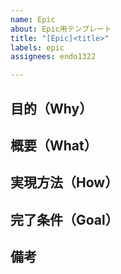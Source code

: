 ```yaml
---
name: Epic
about: Epic用テンプレート
title: "[Epic]<title>"
labels: epic
assignees: endo1322

---
```


## 目的（Why）

## 概要（What）

## 実現方法（How）

## 完了条件（Goal）

## 備考
